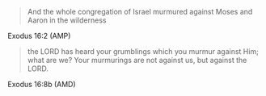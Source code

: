> And the whole congregation of Israel murmured against Moses and Aaron in the
> wilderness

Exodus 16:2 (AMP)

> the LORD has heard your grumblings which you murmur against Him; what are we?
> Your murmurings are not against us, but against the LORD.

Exodus 16:8b (AMD)
